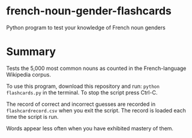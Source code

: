 # french-noun-gender-flashcards
Python program to test your knowledge of French noun genders

# Summary
Tests the 5,000 most common nouns as counted in the French-language Wikipedia corpus.

To use this program, download this repository and run: `python flashcards.py` in the terminal. To stop the script press Ctrl-C.

The record of correct and incorrect guesses are recorded in `flashcardrecord.csv` when you exit the script. The record is loaded each time the script is run.

Words appear less often when you have exhibited mastery of them.
